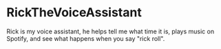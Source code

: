 # RickTheVoiceAssistant
Rick is my voice assistant, he helps tell me what time it is, plays music on Spotify, and see what happens when you say "rick roll".
